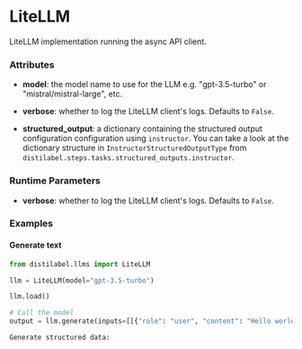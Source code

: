 # LiteLLM


LiteLLM implementation running the async API client.







### Attributes

- **model**: the model name to use for the LLM e.g. "gpt-3.5-turbo" or "mistral/mistral-large",  etc.

- **verbose**: whether to log the LiteLLM client's logs. Defaults to `False`.

- **structured_output**: a dictionary containing the structured output configuration configuration  using `instructor`. You can take a look at the dictionary structure in  `InstructorStructuredOutputType` from `distilabel.steps.tasks.structured_outputs.instructor`.





### Runtime Parameters

- **verbose**: whether to log the LiteLLM client's logs. Defaults to `False`.




### Examples


#### Generate text
```python
from distilabel.llms import LiteLLM

llm = LiteLLM(model="gpt-3.5-turbo")

llm.load()

# Call the model
output = llm.generate(inputs=[[{"role": "user", "content": "Hello world!"}]])

Generate structured data:
```




